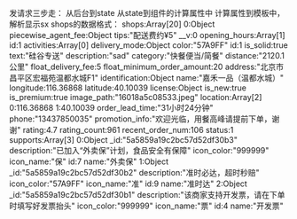 发请求三步走：
    从后台到state
    从state到组件的计算属性中
    计算属性到模板中，解析显示sx
shops的数据格式：
        shops:Array[20]
        0:Object
        piecewise_agent_fee:Object
          tips:"配送费约¥5"
          __v:0
        opening_hours:Array[1]
        id:1
        activities:Array[0]
        delivery_mode:Object
          color:"57A9FF"
          id:1
          is_solid:true
          text:"硅谷专送"
        description:"sad"
        category:"快餐便当/简餐"
        distance:"2120.1公里"
        float_delivery_fee:5
        float_minimum_order_amount:20
        address:"北京市昌平区宏福苑温都水城F1"
        identification:Object
        name:"嘉禾一品（温都水城）"
        longitude:116.36868
        latitude:40.10039
        license:Object
        is_new:true
        is_premium:true
        image_path:"16018a5c08533.jpeg"
        location:Array[2]
          0:116.36868
          1:40.10039
        order_lead_time:"31小时24分钟"
        phone:"13437850035"
        promotion_info:"欢迎光临，用餐高峰请提前下单，谢谢"
        rating:4.7
        rating_count:961
        recent_order_num:106
        status:1
        supports:Array[3]
            0:Object
            _id:"5a5859a19c2bc57d52df30b3"
            description:"已加入“外卖保”计划，食品安全有保障"
            icon_color:"999999"
            icon_name:"保"
            id:7
            name:"外卖保"
            1:Object
            _id:"5a5859a19c2bc57d52df30b2"
            description:"准时必达，超时秒赔"
            icon_color:"57A9FF"
            icon_name:"准"
            id:9
            name:"准时达"
            2:Object
            _id:"5a5859a19c2bc57d52df30b1"
            description:"该商家支持开发票，请在下单时填写好发票抬头"
            icon_color:"999999"
            icon_name:"票"
            id:4
            name:"开发票"
